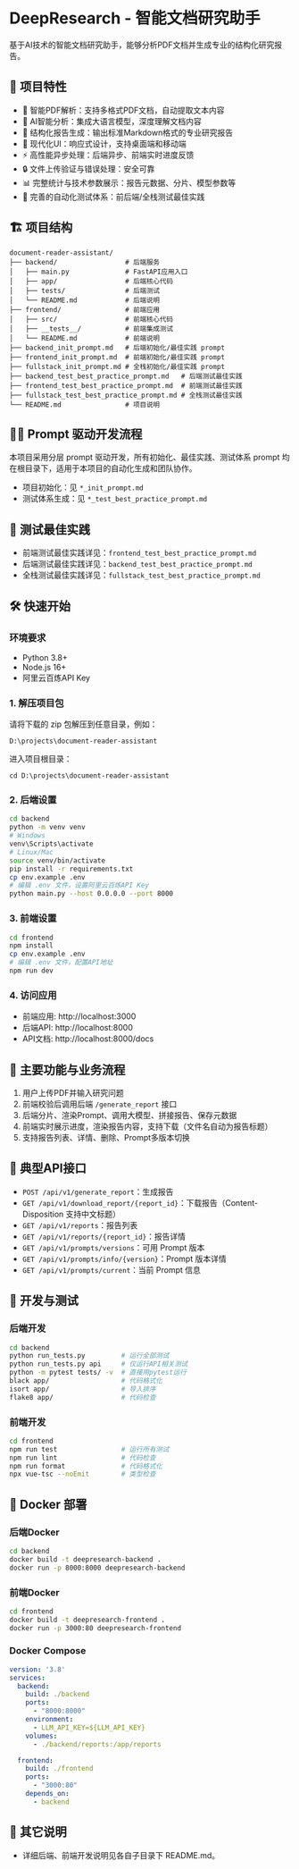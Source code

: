 # DeepResearch - 智能文档研究助手

基于AI技术的智能文档研究助手，能够分析PDF文档并生成专业的结构化研究报告。

## 🚀 项目特性

- 📄 智能PDF解析：支持多格式PDF文档，自动提取文本内容
- 🤖 AI智能分析：集成大语言模型，深度理解文档内容
- 📝 结构化报告生成：输出标准Markdown格式的专业研究报告
- 🎨 现代化UI：响应式设计，支持桌面端和移动端
- ⚡ 高性能异步处理：后端异步、前端实时进度反馈
- 🔒 文件上传验证与错误处理：安全可靠
- 📊 完整统计与技术参数展示：报告元数据、分片、模型参数等
- 🧪 完善的自动化测试体系：前后端/全栈测试最佳实践

## 🏗️ 项目结构

```
document-reader-assistant/
├── backend/                 # 后端服务
│   ├── main.py              # FastAPI应用入口
│   ├── app/                 # 后端核心代码
│   ├── tests/               # 后端测试
│   └── README.md            # 后端说明
├── frontend/                # 前端应用
│   ├── src/                 # 前端核心代码
│   ├── __tests__/           # 前端集成测试
│   └── README.md            # 前端说明
├── backend_init_prompt.md   # 后端初始化/最佳实践 prompt
├── frontend_init_prompt.md  # 前端初始化/最佳实践 prompt
├── fullstack_init_prompt.md # 全栈初始化/最佳实践 prompt
├── backend_test_best_practice_prompt.md   # 后端测试最佳实践
├── frontend_test_best_practice_prompt.md  # 前端测试最佳实践
├── fullstack_test_best_practice_prompt.md # 全栈测试最佳实践
└── README.md                # 项目说明
```

## 🧑‍💻 Prompt 驱动开发流程

本项目采用分层 prompt 驱动开发，所有初始化、最佳实践、测试体系 prompt 均在根目录下，适用于本项目的自动化生成和团队协作。

- 项目初始化：见 `*_init_prompt.md`
- 测试体系生成：见 `*_test_best_practice_prompt.md`

## 🧪 测试最佳实践

- 前端测试最佳实践详见：`frontend_test_best_practice_prompt.md`
- 后端测试最佳实践详见：`backend_test_best_practice_prompt.md`
- 全栈测试最佳实践详见：`fullstack_test_best_practice_prompt.md`

## 🛠️ 快速开始

### 环境要求
- Python 3.8+
- Node.js 16+
- 阿里云百炼API Key

### 1. 解压项目包
请将下载的 zip 包解压到任意目录，例如：
```
D:\projects\document-reader-assistant
```
进入项目根目录：
```
cd D:\projects\document-reader-assistant
```

### 2. 后端设置
```bash
cd backend
python -m venv venv
# Windows
venv\Scripts\activate
# Linux/Mac
source venv/bin/activate
pip install -r requirements.txt
cp env.example .env
# 编辑 .env 文件，设置阿里云百炼API Key
python main.py --host 0.0.0.0 --port 8000
```

### 3. 前端设置
```bash
cd frontend
npm install
cp env.example .env
# 编辑 .env 文件，配置API地址
npm run dev
```

### 4. 访问应用
- 前端应用: http://localhost:3000
- 后端API: http://localhost:8000
- API文档: http://localhost:8000/docs

## 📝 主要功能与业务流程

1. 用户上传PDF并输入研究问题
2. 前端校验后调用后端 `/generate_report` 接口
3. 后端分片、渲染Prompt、调用大模型、拼接报告、保存元数据
4. 前端实时展示进度，渲染报告内容，支持下载（文件名自动为报告标题）
5. 支持报告列表、详情、删除、Prompt多版本切换

## 🧩 典型API接口
- `POST /api/v1/generate_report`：生成报告
- `GET /api/v1/download_report/{report_id}`：下载报告（Content-Disposition 支持中文标题）
- `GET /api/v1/reports`：报告列表
- `GET /api/v1/reports/{report_id}`：报告详情
- `GET /api/v1/prompts/versions`：可用 Prompt 版本
- `GET /api/v1/prompts/info/{version}`：Prompt 版本详情
- `GET /api/v1/prompts/current`：当前 Prompt 信息

## 🧪 开发与测试

### 后端开发
```bash
cd backend
python run_tests.py         # 运行全部测试
python run_tests.py api     # 仅运行API相关测试
python -m pytest tests/ -v  # 直接用pytest运行
black app/                  # 代码格式化
isort app/                  # 导入排序
flake8 app/                 # 代码检查
```

### 前端开发
```bash
cd frontend
npm run test                # 运行所有测试
npm run lint                # 代码检查
npm run format              # 代码格式化
npx vue-tsc --noEmit        # 类型检查
```

## 🐳 Docker 部署

### 后端Docker
```bash
cd backend
docker build -t deepresearch-backend .
docker run -p 8000:8000 deepresearch-backend
```

### 前端Docker
```bash
cd frontend
docker build -t deepresearch-frontend .
docker run -p 3000:80 deepresearch-frontend
```

### Docker Compose
```yaml
version: '3.8'
services:
  backend:
    build: ./backend
    ports:
      - "8000:8000"
    environment:
      - LLM_API_KEY=${LLM_API_KEY}
    volumes:
      - ./backend/reports:/app/reports

  frontend:
    build: ./frontend
    ports:
      - "3000:80"
    depends_on:
      - backend
```

## 📝 其它说明
- 详细后端、前端开发说明见各自子目录下 README.md。